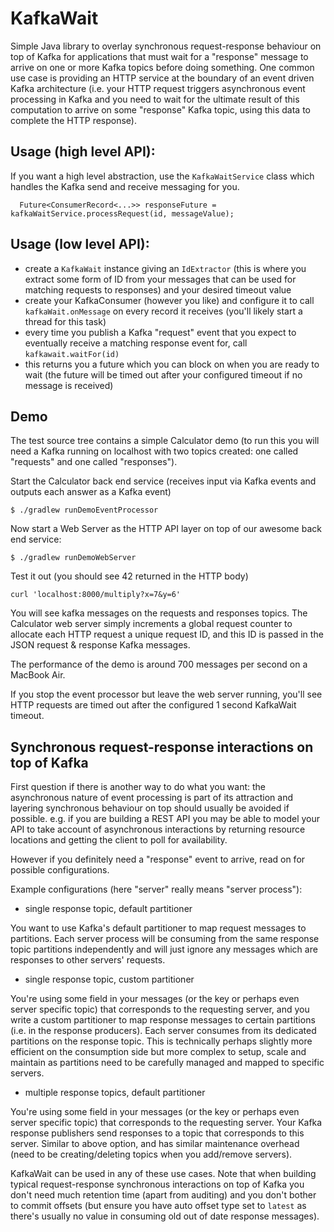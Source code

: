 # KafkaWait

Simple Java library to overlay synchronous request-response behaviour on top of Kafka for applications that must wait for a "response" message to
arrive on one or more Kafka topics before doing something.
One common use case is providing an HTTP service at the boundary of an event driven Kafka architecture
(i.e. your HTTP request triggers asynchronous event processing in Kafka and you need to wait for the ultimate
result of this computation to arrive on some "response" Kafka topic, using this data to complete the HTTP response).


## Usage (high level API):

If you want a high level abstraction, use the `KafkaWaitService` class which handles the Kafka send and receive messaging for you.

```
  Future<ConsumerRecord<...>> responseFuture = kafkaWaitService.processRequest(id, messageValue);
```


## Usage (low level API):

* create a `KafkaWait` instance giving an `IdExtractor` (this is where you extract some form of ID from your messages that can be used for matching requests to responses)
and your desired timeout value
* create your KafkaConsumer (however you like) and configure it to call `kafkaWait.onMessage` on every record it receives (you'll likely start a thread for this task)
* every time you publish a Kafka "request" event that you expect to eventually receive a matching response event for, call `kafkawait.waitFor(id)`
* this returns you a future which you can block on when you are ready to wait (the future will be timed out after your configured timeout if no message is received)


## Demo

The test source tree contains a simple Calculator demo (to run this you will need a Kafka running on localhost
with two topics created: one called "requests" and one called "responses").

Start the Calculator back end service (receives input via Kafka events and outputs each answer as a Kafka event)

```
$ ./gradlew runDemoEventProcessor
```

Now start a Web Server as the HTTP API layer on top of our awesome back end service:

```
$ ./gradlew runDemoWebServer
```

Test it out (you should see 42 returned in the HTTP body)

```
curl 'localhost:8000/multiply?x=7&y=6'
```

You will see kafka messages on the requests and responses topics. The Calculator web server simply increments a global
request counter to allocate each HTTP request a unique request ID, and this ID is passed in the JSON
request & response Kafka messages.

The performance of the demo is around 700 messages per second on a MacBook Air.

If you stop the event processor but leave the web server running, you'll see HTTP requests are timed out after the configured
1 second KafkaWait timeout.


## Synchronous request-response interactions on top of Kafka

First question if there is another way to do what you want: the asynchronous nature of event processing is part of its attraction and layering
 synchronous behaviour on top should usually be avoided if possible. e.g. if you are building a REST API you may be able to model your API to take account of asynchronous
 interactions by returning resource locations and getting the client to poll for availability.

However if you definitely need a "response" event to arrive, read on for possible configurations.

Example configurations (here "server" really means "server process"): 
 
* single response topic, default partitioner

You want to use Kafka's default partitioner to map request messages to partitions.
Each server process will be consuming from the same response topic partitions independently and will just ignore any messages which are responses to other servers' requests.

* single response topic, custom partitioner

You're using some field in your messages (or the key or perhaps even server specific topic) that corresponds to the requesting server,
and you write a custom partitioner to map response messages to certain partitions (i.e. in the response producers).
Each server consumes from its dedicated partitions on the response topic.
This is technically perhaps slightly more efficient on the consumption side but more complex to setup, scale and maintain as
partitions need to be carefully managed and mapped to specific servers.

* multiple response topics, default partitioner

You're using some field in your messages (or the key or perhaps even server specific topic) that corresponds to the requesting server.
Your Kafka response publishers send responses to a topic that corresponds to this server. Similar to above option, and has similar maintenance
overhead (need to be creating/deleting topics when you add/remove servers).

KafkaWait can be used in any of these use cases. Note that when building typical request-response synchronous interactions on top of
Kafka you don't need much retention time (apart from auditing) and you don't bother to commit offsets (but ensure you have auto offset
type set to `latest` as there's usually no value in consuming old out of date response messages).